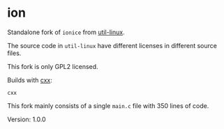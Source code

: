 # ion

Standalone fork of `ionice` from [util-linux](https://github.com/karelzak/util-linux).

The source code in `util-linux` have different licenses in different source files.

This fork is only GPL2 licensed.

Builds with [cxx](https://github.com/xyproto/cxx):

    cxx

This fork mainly consists of a single `main.c` file with 350 lines of code.

Version: 1.0.0
